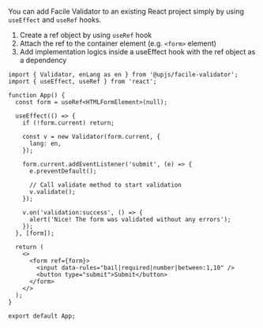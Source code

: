 You can add Facile Validator to an existing React project simply by using `useEffect` and `useRef` hooks.

1. Create a ref object by using `useRef` hook
2. Attach the ref to the container element (e.g. `<form>` element)
3. Add implementation logics inside a useEffect hook with the ref object as a dependency

```tsx
import { Validator, enLang as en } from '@upjs/facile-validator';
import { useEffect, useRef } from 'react';

function App() {
  const form = useRef<HTMLFormElement>(null);

  useEffect(() => {
    if (!form.current) return;

    const v = new Validator(form.current, {
      lang: en,
    });

    form.current.addEventListener('submit', (e) => {
      e.preventDefault();

      // Call validate method to start validation
      v.validate();
    });

    v.on('validation:success', () => {
      alert('Nice! The form was validated without any errors');
    });
  }, [form]);

  return (
    <>
      <form ref={form}>
        <input data-rules="bail|required|number|between:1,10" />
        <button type="submit">Submit</button>
      </form>
    </>
  );
}

export default App;
```

